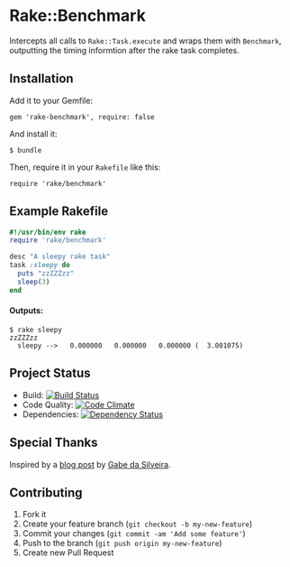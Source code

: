 # Rake::Benchmark

Intercepts all calls to `Rake::Task.execute` and wraps them with `Benchmark`, outputting the timing informtion after the rake task completes.

## Installation

Add it to your Gemfile:

    gem 'rake-benchmark', require: false

And install it:

    $ bundle

Then, require it in your `Rakefile` like this:

    require 'rake/benchmark'


## Example Rakefile
    
````ruby
#!/usr/bin/env rake
require 'rake/benchmark'

desc "A sleepy rake task"
task :sleepy do
  puts "zzZZZzz"
  sleep(3)
end
````

#### Outputs:

    $ rake sleepy
    zzZZZzz
      sleepy -->   0.000000   0.000000   0.000000 (  3.001075)


## Project Status

- Build: [![Build Status](https://secure.travis-ci.org/styleseek/rake-benchmark.png?branch=master)](https://travis-ci.org/styleseek/rake-benchmark)
- Code Quality: [![Code Climate](https://codeclimate.com/badge.png)](https://codeclimate.com/github/styleseek/rake-benchmark)
- Dependencies: [![Dependency Status](https://gemnasium.com/styleseek/rake-benchmark.png)](https://gemnasium.com/styleseek/rake-benchmark)


## Special Thanks

Inspired by a [blog post](http://darwinweb.net/articles/benchmarking-rake-tasks-and-trivial-rails-testing-) by [Gabe da Silveira](https://github.com/gtd).


## Contributing

1. Fork it
2. Create your feature branch (`git checkout -b my-new-feature`)
3. Commit your changes (`git commit -am 'Add some feature'`)
4. Push to the branch (`git push origin my-new-feature`)
5. Create new Pull Request

